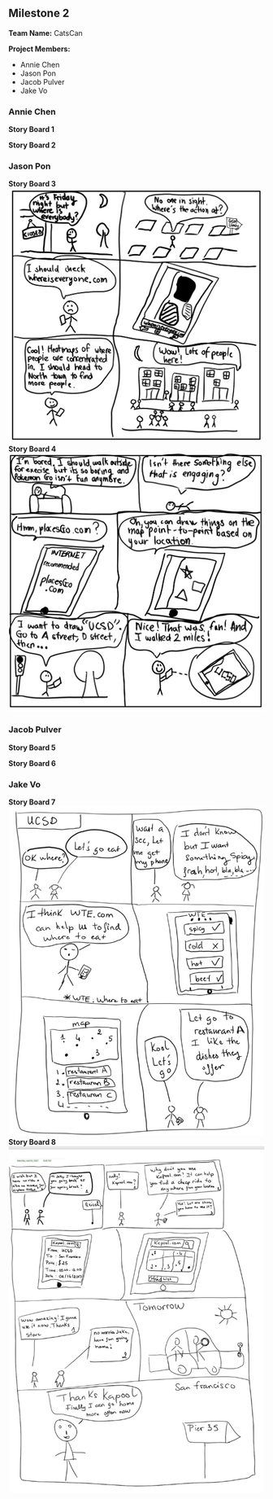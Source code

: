 ## Milestone 2

**Team Name:** CatsCan

**Project Members:**
* Annie Chen
* Jason Pon
* Jacob Pulver
* Jake Vo

### Annie Chen
**Story Board 1**

**Story Board 2**


### Jason Pon
**Story Board 3**
![Storyboard3](/storyboards/storyboard3.png)
**Story Board 4**
![Storyboard4](/storyboards/storyboard4.png)

### Jacob Pulver
**Story Board 5**

**Story Board 6**


### Jake Vo
**Story Board 7**
![Storyboard7](/storyboards/storyboard7.png)
**Story Board 8**
![Storyboard8](/storyboards/storyboard8.png)
